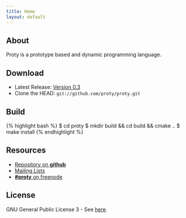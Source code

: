 ```yaml
---
title: Home
layout: default
---
```


## About

Proty is a prototype based and dynamic programming
language.

## Download

- Latest Release: [Version 0.3](http://ftp.proty.cc/proty/0.3/proty-0.3.tar.gz)
- Clone the HEAD: `git://github.com/proty/proty.git`

## Build

{% highlight bash %}
$ cd proty
$ mkdir build && cd build && cmake ..
$ make install
{% endhighlight %}

## Resources

- [Repository on **github**](https://github.com/proty/proty)
- [Mailing Lists](http://mail.proty.cc)
- [**#proty** on freenode](irc://chat.freenode.net/%23proty)

## License

GNU General Public License 3 - See [here](/license/).
